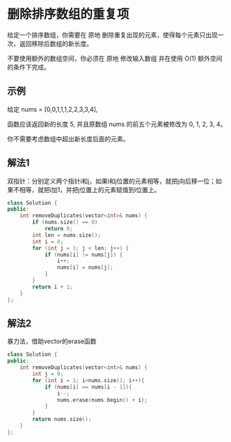 # 删除排序数组的重复项
给定一个排序数组，你需要在 原地 删除重复出现的元素，使得每个元素只出现一次，返回移除后数组的新长度。

不要使用额外的数组空间，你必须在 原地 修改输入数组 并在使用 O(1) 额外空间的条件下完成。
## 示例
给定 nums = [0,0,1,1,1,2,2,3,3,4],

函数应该返回新的长度 5, 并且原数组 nums 的前五个元素被修改为 0, 1, 2, 3, 4。

你不需要考虑数组中超出新长度后面的元素。
## 解法1
双指针：分别定义两个指针i和j，如果i和j位置的元素相等，就把j向后移一位；如果不相等，就把i加1，并把j位置上的元素赋值到i位置上。
````cpp
class Solution {
public:
    int removeDuplicates(vector<int>& nums) {
        if (nums.size() == 0)
            return 0;
        int len = nums.size();
        int i = 0;
        for (int j = 1; j < len; j++) {
            if (nums[i] != nums[j]) {
                i++;
                nums[i] = nums[j];
            }
        }
        return i + 1;
    }
};
````
## 解法2
暴力法，借助vector的erase函数
````cpp
class Solution {
public:
	int removeDuplicates(vector<int>& nums) {
		int j = 0;
		for (int i = 1; i<nums.size(); i++){
			if (nums[i] == nums[i - 1]){
				i--;
				nums.erase(nums.begin() + i);
			}
		}
		return nums.size();
	}
};
````

